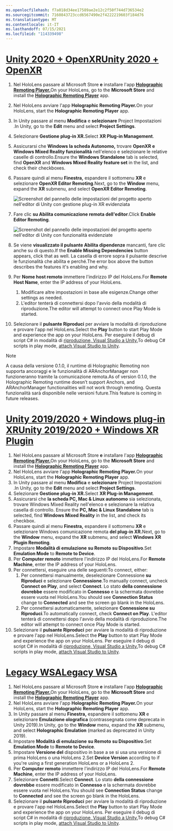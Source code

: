 ```yaml
---
ms.openlocfilehash: f7a018d34ee17589ae2e12c2f50f744d736534e2
ms.sourcegitcommit: 7160843723ccd6567490e2f4222219603f184d76
ms.translationtype: MT
ms.contentlocale: it-IT
ms.lasthandoff: 07/15/2021
ms.locfileid: "114339498"
---
```

# <a name="unity-2020--openxr"></a>[<span data-ttu-id="e9dd4-101">Unity 2020 + OpenXR</span><span class="sxs-lookup"><span data-stu-id="e9dd4-101">Unity 2020 + OpenXR</span></span>](#tab/openxr)

1. <span data-ttu-id="e9dd4-102">Nel HoloLens passare al Microsoft Store **e** installare l'app **[Holographic Remoting Player.](https://www.microsoft.com/store/p/holographic-remoting-player/9nblggh4sv40)**</span><span class="sxs-lookup"><span data-stu-id="e9dd4-102">On your HoloLens, go to the **Microsoft Store** and install the **[Holographic Remoting Player](https://www.microsoft.com/store/p/holographic-remoting-player/9nblggh4sv40)** app.</span></span>
1. <span data-ttu-id="e9dd4-103">Nel HoloLens avviare l'app **Holographic Remoting Player.**</span><span class="sxs-lookup"><span data-stu-id="e9dd4-103">On your HoloLens, start the **Holographic Remoting Player** app.</span></span>
1. <span data-ttu-id="e9dd4-104">In Unity passare al menu **Modifica** e **selezionare** Project Impostazioni .</span><span class="sxs-lookup"><span data-stu-id="e9dd4-104">In Unity, go to the **Edit** menu and select **Project Settings**.</span></span>
1. <span data-ttu-id="e9dd4-105">Selezionare **Gestione plug-in XR.**</span><span class="sxs-lookup"><span data-stu-id="e9dd4-105">Select **XR Plug-in Management**.</span></span>
1. <span data-ttu-id="e9dd4-106">Assicurarsi che **Windows la scheda Autonomo,** trovare **OpenXR** **e Windows Mixed Reality funzionalità** nell'elenco e selezionare le relative caselle di controllo.</span><span class="sxs-lookup"><span data-stu-id="e9dd4-106">Ensure the **Windows Standalone** tab is selected, find **OpenXR** and **Windows Mixed Reality feature set** in the list, and check their checkboxes.</span></span>
1. <span data-ttu-id="e9dd4-107">Passare quindi al menu **Finestra,** espandere il sottomenu **XR** e selezionare **OpenXR Editor Remoting**.</span><span class="sxs-lookup"><span data-stu-id="e9dd4-107">Next, go to the **Window** menu, expand the **XR** submenu, and select **OpenXR Editor Remoting**.</span></span>

    ![Screenshot del pannello delle impostazioni del progetto aperto nell'editor di Unity con gestione plug-in XR evidenziata](../images/openxr-features-img-02.png)

1. <span data-ttu-id="e9dd4-109">Fare clic **su Abilita comunicazione remota dell'editor**.</span><span class="sxs-lookup"><span data-stu-id="e9dd4-109">Click **Enable Editor Remoting**.</span></span>

    ![Screenshot del pannello delle impostazioni del progetto aperto nell'editor di Unity con funzionalità evidenziate](../images/openxr-features-img-03.png)

1. <span data-ttu-id="e9dd4-111">Se viene **visualizzato il pulsante Abilita dipendenze** mancanti, fare clic anche su di questo.</span><span class="sxs-lookup"><span data-stu-id="e9dd4-111">If the **Enable Missing Dependencies** button appears, click that as well.</span></span> <span data-ttu-id="e9dd4-112">La casella di errore sopra il pulsante descrive le funzionalità che abilita e perché.</span><span class="sxs-lookup"><span data-stu-id="e9dd4-112">The error box above the button describes the features it's enabling and why.</span></span>
1. <span data-ttu-id="e9dd4-113">Per **Nome host remoto** immettere l'indirizzo IP del HoloLens.</span><span class="sxs-lookup"><span data-stu-id="e9dd4-113">For **Remote Host Name**, enter the IP address of your HoloLens.</span></span>
   1. <span data-ttu-id="e9dd4-114">Modificare altre impostazioni in base alle esigenze.</span><span class="sxs-lookup"><span data-stu-id="e9dd4-114">Change other settings as needed.</span></span>
   1. <span data-ttu-id="e9dd4-115">L'editor tenterà di connettersi dopo l'avvio della modalità di riproduzione.</span><span class="sxs-lookup"><span data-stu-id="e9dd4-115">The editor will attempt to connect once Play Mode is started.</span></span>
1. <span data-ttu-id="e9dd4-116">Selezionare il **pulsante Riproduci** per avviare la modalità di riproduzione e provare l'app nel HoloLens.</span><span class="sxs-lookup"><span data-stu-id="e9dd4-116">Select the **Play** button to start Play Mode and experience the app on your HoloLens.</span></span> <span data-ttu-id="e9dd4-117">Per eseguire il debug di script C# in modalità di [riproduzione, Visual Studio a Unity.](/visualstudio/gamedev/unity/get-started/using-visual-studio-tools-for-unity?pivots=windows)</span><span class="sxs-lookup"><span data-stu-id="e9dd4-117">To debug C# scripts in play mode, [attach Visual Studio to Unity](/visualstudio/gamedev/unity/get-started/using-visual-studio-tools-for-unity?pivots=windows).</span></span>

> [!NOTE]
> <span data-ttu-id="e9dd4-118">A causa della versione 0.1.0, il runtime di Holographic Remoting non supporta ancoraggi e le funzionalità di ARAnchorManager non funzioneranno tramite la comunicazione remota.</span><span class="sxs-lookup"><span data-stu-id="e9dd4-118">As of version 0.1.0, the Holographic Remoting runtime doesn’t support Anchors, and ARAnchorManager functionalities will not work through remoting.</span></span>  <span data-ttu-id="e9dd4-119">Questa funzionalità sarà disponibile nelle versioni future.</span><span class="sxs-lookup"><span data-stu-id="e9dd4-119">This feature is coming in future releases.</span></span>

# <a name="unity-20192020--windows-xr-plugin"></a>[<span data-ttu-id="e9dd4-120">Unity 2019/2020 + Windows plug-in XR</span><span class="sxs-lookup"><span data-stu-id="e9dd4-120">Unity 2019/2020 + Windows XR Plugin</span></span>](#tab/winxr)

1. <span data-ttu-id="e9dd4-121">Nel HoloLens passare al Microsoft Store **e** installare l'app **[Holographic Remoting Player.](https://www.microsoft.com/store/p/holographic-remoting-player/9nblggh4sv40)**</span><span class="sxs-lookup"><span data-stu-id="e9dd4-121">On your HoloLens, go to the **Microsoft Store** and install the **[Holographic Remoting Player](https://www.microsoft.com/store/p/holographic-remoting-player/9nblggh4sv40)** app.</span></span>
1. <span data-ttu-id="e9dd4-122">Nel HoloLens avviare l'app **Holographic Remoting Player.**</span><span class="sxs-lookup"><span data-stu-id="e9dd4-122">On your HoloLens, start the **Holographic Remoting Player** app.</span></span>
1. <span data-ttu-id="e9dd4-123">In Unity passare al menu **Modifica** e **selezionare** Project Impostazioni .</span><span class="sxs-lookup"><span data-stu-id="e9dd4-123">In Unity, go to the **Edit** menu and select **Project Settings**.</span></span>
1. <span data-ttu-id="e9dd4-124">Selezionare **Gestione plug-in XR.**</span><span class="sxs-lookup"><span data-stu-id="e9dd4-124">Select **XR Plug-in Management**.</span></span>
1. <span data-ttu-id="e9dd4-125">Assicurarsi che **la scheda PC, Mac & Linux autonomo** sia selezionata, trovare Windows Mixed Reality nell'elenco e selezionare la relativa casella di controllo. </span><span class="sxs-lookup"><span data-stu-id="e9dd4-125">Ensure the **PC, Mac & Linux Standalone** tab is selected, find **Windows Mixed Reality** in the list, and check its checkbox.</span></span>
1. <span data-ttu-id="e9dd4-126">Passare quindi al menu **Finestra,** espandere il sottomenu **XR** e selezionare Windows comunicazione remota **del plug-in XR.**</span><span class="sxs-lookup"><span data-stu-id="e9dd4-126">Next, go to the **Window** menu, expand the **XR** submenu, and select **Windows XR Plugin Remoting**.</span></span>
1. <span data-ttu-id="e9dd4-127">Impostare **Modalità di emulazione** **su Remoto su Dispositivo**.</span><span class="sxs-lookup"><span data-stu-id="e9dd4-127">Set **Emulation Mode** to **Remote to Device**.</span></span>
1. <span data-ttu-id="e9dd4-128">Per **Computer remoto** immettere l'indirizzo IP del HoloLens.</span><span class="sxs-lookup"><span data-stu-id="e9dd4-128">For **Remote Machine**, enter the IP address of your HoloLens.</span></span>
1. <span data-ttu-id="e9dd4-129">Per connettersi, eseguire una delle seguenti:</span><span class="sxs-lookup"><span data-stu-id="e9dd4-129">To connect, either:</span></span>
   1. <span data-ttu-id="e9dd4-130">Per connettersi manualmente, deselezionare Connessione **su Riproduci** e selezionare **Connessione**.</span><span class="sxs-lookup"><span data-stu-id="e9dd4-130">To manually connect, uncheck **Connect on Play**, and select **Connect**.</span></span> <span data-ttu-id="e9dd4-131">Lo stato **della connessione dovrebbe** essere modificato in **Connesso** e la schermata dovrebbe essere vuota nel HoloLens.</span><span class="sxs-lookup"><span data-stu-id="e9dd4-131">You should see **Connection Status** change to **Connected** and see the screen go blank in the HoloLens.</span></span>
   1. <span data-ttu-id="e9dd4-132">Per connettersi automaticamente, selezionare **Connessione su Riproduci**.</span><span class="sxs-lookup"><span data-stu-id="e9dd4-132">To automatically connect, check **Connect on Play**.</span></span> <span data-ttu-id="e9dd4-133">L'editor tenterà di connettersi dopo l'avvio della modalità di riproduzione.</span><span class="sxs-lookup"><span data-stu-id="e9dd4-133">The editor will attempt to connect once Play Mode is started.</span></span>
1. <span data-ttu-id="e9dd4-134">Selezionare il **pulsante Riproduci** per avviare la modalità di riproduzione e provare l'app nel HoloLens.</span><span class="sxs-lookup"><span data-stu-id="e9dd4-134">Select the **Play** button to start Play Mode and experience the app on your HoloLens.</span></span> <span data-ttu-id="e9dd4-135">Per eseguire il debug di script C# in modalità di [riproduzione, Visual Studio a Unity.](/visualstudio/gamedev/unity/get-started/using-visual-studio-tools-for-unity?pivots=windows)</span><span class="sxs-lookup"><span data-stu-id="e9dd4-135">To debug C# scripts in play mode, [attach Visual Studio to Unity](/visualstudio/gamedev/unity/get-started/using-visual-studio-tools-for-unity?pivots=windows).</span></span>

# <a name="legacy-wsa"></a>[<span data-ttu-id="e9dd4-136">Legacy WSA</span><span class="sxs-lookup"><span data-stu-id="e9dd4-136">Legacy WSA</span></span>](#tab/wsa)

1. <span data-ttu-id="e9dd4-137">Nel HoloLens passare al Microsoft Store **e** installare l'app **[Holographic Remoting Player.](https://www.microsoft.com/store/p/holographic-remoting-player/9nblggh4sv40)**</span><span class="sxs-lookup"><span data-stu-id="e9dd4-137">On your HoloLens, go to the **Microsoft Store** and install the **[Holographic Remoting Player](https://www.microsoft.com/store/p/holographic-remoting-player/9nblggh4sv40)** app.</span></span>
1. <span data-ttu-id="e9dd4-138">Nel HoloLens avviare l'app **Holographic Remoting Player.**</span><span class="sxs-lookup"><span data-stu-id="e9dd4-138">On your HoloLens, start the **Holographic Remoting Player** app.</span></span>
1. <span data-ttu-id="e9dd4-139">In Unity passare al menu **Finestra,** espandere il sottomenu **XR** e selezionare **Emulazione olografica** (contrassegnata come deprecata in Unity 2019).</span><span class="sxs-lookup"><span data-stu-id="e9dd4-139">In Unity, go to the **Window** menu, expand the **XR** submenu, and select **Holographic Emulation** (marked as deprecated in Unity 2019).</span></span>
1. <span data-ttu-id="e9dd4-140">Impostare **Modalità di emulazione** **su Remoto su Dispositivo**.</span><span class="sxs-lookup"><span data-stu-id="e9dd4-140">Set **Emulation Mode** to **Remote to Device**.</span></span>
1. <span data-ttu-id="e9dd4-141">Impostare **Versione del** dispositivo in base a se si usa una versione di prima HoloLens o una HoloLens 2.</span><span class="sxs-lookup"><span data-stu-id="e9dd4-141">Set **Device Version** according to if you're using a first generation HoloLens or a HoloLens 2.</span></span>
1. <span data-ttu-id="e9dd4-142">Per **Computer remoto** immettere l'indirizzo IP del HoloLens.</span><span class="sxs-lookup"><span data-stu-id="e9dd4-142">For **Remote Machine**, enter the IP address of your HoloLens.</span></span>
1. <span data-ttu-id="e9dd4-143">Selezionare **Connetti**.</span><span class="sxs-lookup"><span data-stu-id="e9dd4-143">Select **Connect**.</span></span> <span data-ttu-id="e9dd4-144">Lo stato **della connessione dovrebbe** essere modificato in **Connesso** e la schermata dovrebbe essere vuota nel HoloLens.</span><span class="sxs-lookup"><span data-stu-id="e9dd4-144">You should see **Connection Status** change to **Connected** and see the screen go blank in the HoloLens.</span></span>
1. <span data-ttu-id="e9dd4-145">Selezionare il **pulsante Riproduci** per avviare la modalità di riproduzione e provare l'app nel HoloLens.</span><span class="sxs-lookup"><span data-stu-id="e9dd4-145">Select the **Play** button to start Play Mode and experience the app on your HoloLens.</span></span> <span data-ttu-id="e9dd4-146">Per eseguire il debug di script C# in modalità di [riproduzione, Visual Studio a Unity.](/visualstudio/gamedev/unity/get-started/using-visual-studio-tools-for-unity?pivots=windows)</span><span class="sxs-lookup"><span data-stu-id="e9dd4-146">To debug C# scripts in play mode, [attach Visual Studio to Unity](/visualstudio/gamedev/unity/get-started/using-visual-studio-tools-for-unity?pivots=windows).</span></span>
